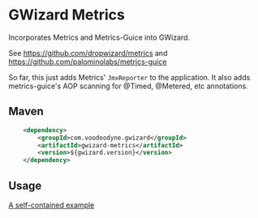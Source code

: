 # GWizard Metrics

Incorporates Metrics and Metrics-Guice into GWizard.

See https://github.com/dropwizard/metrics and https://github.com/palominolabs/metrics-guice

So far, this just adds Metrics' `JmxReporter` to the application. It also
adds metrics-guice's AOP scanning for @Timed, @Metered, etc annotations.

## Maven

```xml
	<dependency>
		<groupId>com.voodoodyne.gwizard</groupId>
		<artifactId>gwizard-metrics</artifactId>
		<version>${gwizard.version}</version>
	</dependency>
```

## Usage


[A self-contained example](src/test/java/com/voodoodyne/gwizard/metrics/example/MetricsModuleExample.java)